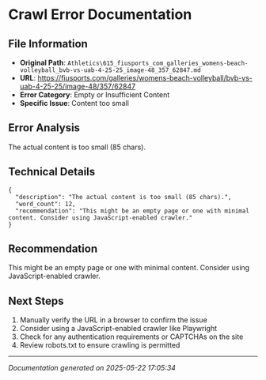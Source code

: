 # Crawl Error Documentation

## File Information
- **Original Path**: `Athletics\615_fiusports_com_galleries_womens-beach-volleyball_bvb-vs-uab-4-25-25_image-48_357_62847.md`
- **URL**: https://fiusports.com/galleries/womens-beach-volleyball/bvb-vs-uab-4-25-25/image-48/357/62847
- **Error Category**: Empty or Insufficient Content
- **Specific Issue**: Content too small

## Error Analysis
The actual content is too small (85 chars).

## Technical Details
```
{
  "description": "The actual content is too small (85 chars).",
  "word_count": 12,
  "recommendation": "This might be an empty page or one with minimal content. Consider using JavaScript-enabled crawler."
}
```

## Recommendation
This might be an empty page or one with minimal content. Consider using JavaScript-enabled crawler.

## Next Steps
1. Manually verify the URL in a browser to confirm the issue
2. Consider using a JavaScript-enabled crawler like Playwright
3. Check for any authentication requirements or CAPTCHAs on the site
4. Review robots.txt to ensure crawling is permitted

---
*Documentation generated on 2025-05-22 17:05:34*

